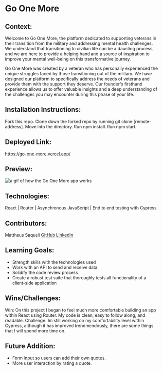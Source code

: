 # Go One More

## Context:
Welcome to Go One More, the platform dedicated to supporting veterans in their transition from the military and addressing mental health challenges. We understand that transitioning to civilian life can be a daunting process, and we are here to provide a helping hand and a source of inspiration to improve your mental well-being on this transformative journey.

Go One More was created by a veteran who has personally experienced the unique struggles faced by those transitioning out of the military. We have designed our platform to specifically address the needs of veterans and provide them with the support they deserve. Our founder's firsthand experience allows us to offer valuable insights and a deep understanding of the challenges you may encounter during this phase of your life.

## Installation Instructions:
Fork this repo.
Clone down the forked repo by running git clone [remote-address].
Move into the directory.
Run npm install.
Run npm start.

## Deployed Link:
https://go-one-more.vercel.app/

## Preview:
![a gif of how the Go One More app works](https://media.giphy.com/media/v1.Y2lkPTc5MGI3NjExMzRiYmRmNGVlZGVlZGIwZmJhZDJmNzAzNTRmNzg2ZmVlYmRjMjY3NCZlcD12MV9pbnRlcm5hbF9naWZzX2dpZklkJmN0PWc/qNo7kC83GNsByssibz/giphy.gif)

## Technologies:
React | Router | Asynchronous JavaScript | End to end testing with Cypress

## Contributors:
Mattheus Saqueli
[GitHub](https://github.com/mattsaqueli)
[LinkedIn](https://www.linkedin.com/in/mattheus-saqueli-409813250/)

## Learning Goals:
- Strength skills with the technologies used
- Work with an API to send and receive data
- Solidify the code review process
- Create a robust test suite that thoroughly tests all functionality of a client-side application

## Wins/Challenges:
Win: On this project I began to feel much more comfortable building an app within React using Router. My code is clean, easy to follow along, and readable.
Challenge: Im still working on my comfortability level within Cypress, although it has improved trendmendously, there are some things that I will spend more time on.

## Future Addition:
- Form input so users can add their own quotes.
- More user interaction by rating a quote.
